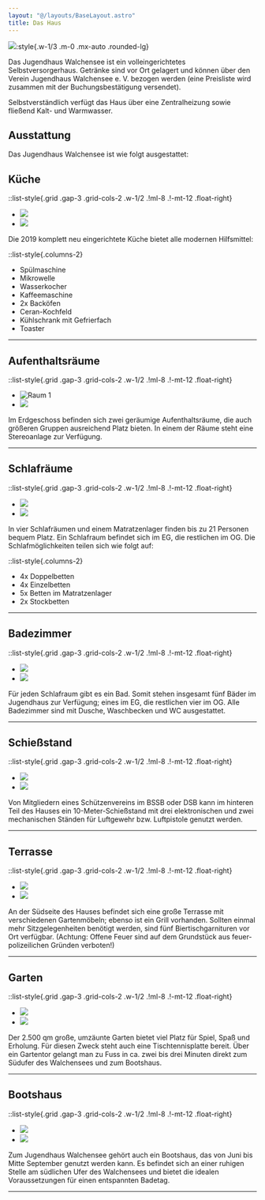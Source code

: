 ```yaml
---
layout: "@/layouts/BaseLayout.astro"
title: Das Haus
---
```


![](src/images/haus-jugendhaus-und-maibaum.jpg):style{.w-1/3 .m-0 .mx-auto .rounded-lg}

Das Jugendhaus Walchensee ist ein volleingerichtetes Selbstversorgerhaus. Getränke sind vor Ort gelagert und können über den Verein Jugendhaus Walchensee e. V. bezogen werden (eine Preisliste wird zusammen mit der Buchungsbestätigung versendet).

Selbstverständlich verfügt das Haus über eine Zentral­heizung sowie fließend Kalt- und Warmwasser.

## Ausstattung

Das Jugendhaus Walchensee ist wie folgt ausgestattet:

## Küche

::list-style{.grid .gap-3 .grid-cols-2 .w-1/2 .!ml-8 .!-mt-12 .float-right}

- ![](src/images/haus-kueche-1.jpg)
- ![](src/images/haus-kueche-2.jpg)

Die 2019 komplett neu eingerichtete Küche bietet alle modernen Hilfs­mittel:

::list-style{.columns-2}

- Spülmaschine
- Mikrowelle
- Wasserkocher
- Kaffeemaschine
- 2x Backöfen
- Ceran-Kochfeld
- Kühlschrank mit Gefrierfach
- Toaster

<hr class="clear-both border-none my-6">

## Aufenthaltsräume

::list-style{.grid .gap-3 .grid-cols-2 .w-1/2 .!ml-8 .!-mt-12 .float-right}

- ![Raum 1](src/images/haus-aufwenthalt-1.jpg)
- ![](src/images/haus-aufwenthalt-2.jpg)

Im Erdgeschoss befinden sich zwei geräumige Aufenthaltsräume, die auch größeren Gruppen ausreichend Platz bieten. In einem der Räume steht eine Stereoanlage zur Verfügung.

<hr class="clear-both border-none my-14">

## Schlafräume

::list-style{.grid .gap-3 .grid-cols-2 .w-1/2 .!ml-8 .!-mt-12 .float-right}

- ![](src/images/haus-schlaf-1.jpg)
- ![](src/images/haus-schlaf-2.jpg)

In vier Schlaf­räumen und einem Matratzen­lager finden bis zu 21 Personen bequem Platz. Ein Schlafraum befindet sich im EG, die restlichen im OG. Die Schlafmöglichkeiten teilen sich wie folgt auf:

::list-style{.columns-2}

- 4x Doppelbetten
- 4x Einzelbetten
- 5x Betten im Matratzenlager
- 2x Stockbetten

<hr class="clear-both border-none my-8">

## Badezimmer

::list-style{.grid .gap-3 .grid-cols-2 .w-1/2 .!ml-8 .!-mt-12 .float-right}

- ![](src/images/haus-bad-1.jpg)
- ![](src/images/haus-bad-2.jpg)

Für jeden Schlafraum gibt es ein Bad. Somit stehen insgesamt fünf Bäder im Jugendhaus zur Verfügung; eines im EG, die restlichen vier im OG. Alle Bade­zimmer sind mit Dusche, Wasch­becken und WC aus­gestattet.

<hr class="clear-both border-none my-14">

## Schießstand

::list-style{.grid .gap-3 .grid-cols-2 .w-1/2 .!ml-8 .!-mt-12 .float-right}

- ![](src/images/haus-schiess-1.jpg)
- ![](src/images/haus-schiess-2.jpg)

Von Mitgliedern eines Schützen­vereins im BSSB oder DSB kann im hinteren Teil des Hauses ein 10-Meter-Schieß­stand mit drei elektronischen und zwei mechanischen Ständen für Luft­gewehr bzw. Luft­pistole genutzt werden.

<hr class="clear-both border-none my-14">

## Terrasse

::list-style{.grid .gap-3 .grid-cols-2 .w-1/2 .!ml-8 .!-mt-12 .float-right}

- ![](src/images/haus-terrasse-1.jpg)
- ![](src/images/haus-terrasse-2.jpg)

An der Südseite des Hauses befindet sich eine große Terrasse mit verschiedenen Garten­möbeln; ebenso ist ein Grill vor­handen. Sollten einmal mehr Sitz­gelegen­heiten be­nötigt werden, sind fünf Bier­tisch­garnituren vor Ort verfügbar. (Achtung: Offene Feuer sind auf dem Grund­stück aus feuer­polizei­lichen Gründen verboten!)

<hr class="clear-both border-none my-14">

## Garten

::list-style{.grid .gap-3 .grid-cols-2 .w-1/2 .!ml-8 .!-mt-12 .float-right}

- ![](src/images/haus-garten-1.jpg)
- ![](src/images/haus-garten-2.jpg)

Der 2.500 qm große, umzäunte Garten bietet viel Platz für Spiel, Spaß und Erho­lung. Für diesen Zweck steht auch eine Tischtennisplatte bereit. Über ein Gartentor gelangt man zu Fuss in ca. zwei bis drei Minuten direkt zum Südufer des Walchensees und zum Bootshaus.

<hr class="clear-both border-none my-14">

## Bootshaus

::list-style{.grid .gap-3 .grid-cols-2 .w-1/2 .!ml-8 .!-mt-12 .float-right}

- ![](src/images/haus-boot-1.jpg)
- ![](src/images/haus-boot-2.jpg)

Zum Jugendhaus Walchensee gehört auch ein Bootshaus, das von Juni bis Mitte September genutzt werden kann. Es befindet sich an einer ruhigen Stelle am südlichen Ufer des Walchensees und bietet die idealen Voraussetzungen für einen entspannten Badetag.

<hr class="clear-both border-none my-14">
